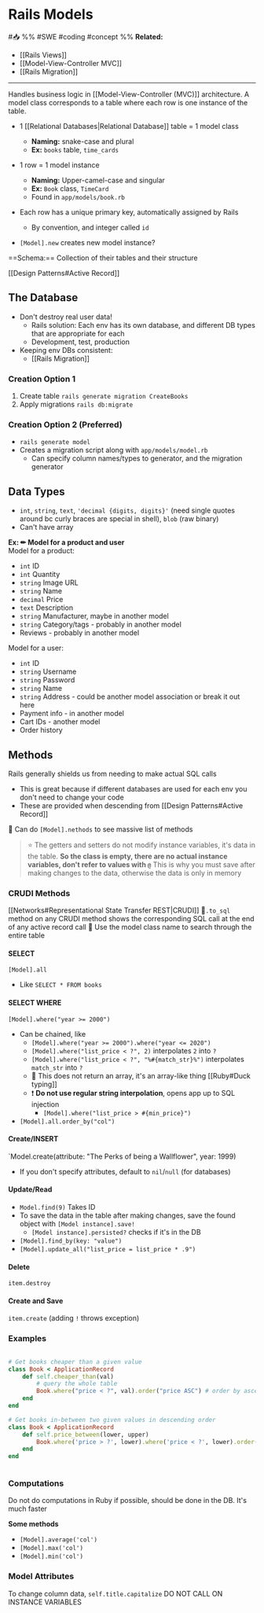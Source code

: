 # Rails Models
#📥 
%%
#SWE
#coding 
#concept
%%
**Related:**
-  [[Rails Views]]
-  [[Model-View-Controller MVC]]
-  [[Rails Migration]]

---

Handles business logic in [[Model-View-Controller (MVC)]] architecture. A model class corresponds to a table where each row is one instance of the table. 

- 1 [[Relational Databases|Relational Database]] table = 1 model class
	- **Naming:** snake-case and plural
	- **Ex:** `books` table, `time_cards`
- 1 row = 1 model instance
	- **Naming:** Upper-camel-case and singular
	- **Ex:** `Book` class, `TimeCard`
	- Found in 	`app/models/book.rb`
- Each row has a unique primary key, automatically assigned by Rails
	- By convention, and integer called `id`

- `[Model].new` creates new model instance?

==Schema:== Collection of their tables and their structure 

 [[Design Patterns#Active Record]] 
 
 ## The Database
 - Don't destroy real user data!
	 - Rails solution: Each env has its own database, and different DB types that are appropriate for each 
	 - Development, test, production
 - Keeping env DBs consistent:
	 - [[Rails Migration]]

### Creation Option 1
1. Create table `rails generate migration CreateBooks`
2. Apply migrations `rails db:migrate`

### Creation Option 2 (Preferred)
- `rails generate model`
- Creates a migration script along with `app/models/model.rb`
	- Can specify column names/types to generator, and the migration generator
 
## Data Types
- `int`, `string`, `text`, `'decimal {digits, digits}'` (need single quotes around bc curly braces are special in shell), `blob` (raw binary)
- Can't have array 
 
 **Ex: ✏ Model for a product and user**  
 Model for a product:
 - `int` ID
 - `int` Quantity
 - `string` Image URL
 - `string` Name
 - `decimal` Price
 - `text` Description
 - `string` Manufacturer, maybe in another model
 - `string` Category/tags - probably in another model
 - Reviews - probably in another model

Model for a user:
- `int` ID
- `string` Username
- `string` Password
- `string` Name
- `string` Address - could be another model association or break it out here
- Payment info - in another model
- Cart IDs - another model
- Order history

## Methods
Rails generally shields us from needing to make actual SQL calls
- This is great because if different databases are used for each env you don't need to change your code
- These are provided when descending from [[Design Patterns#Active Record]] 

📝 Can do `[Model].nethods` to see massive list of methods

> ⭐ The getters and setters do not modify instance variables, it's data in the table.
> **So the class is empty, there are no actual instance variables, don't refer to values with `@`**
> This is why you must save after making changes to the data, otherwise the data is only in memory

### CRUDI Methods
[[Networks#Representational State Transfer REST|CRUDI]]
📝`.to_sql` method on any CRUDI method shows the corresponding SQL call at the end of any active record call
📝 Use the model class name to search through the entire table

#### SELECT 
`[Model].all`
- Like `SELECT * FROM books`

#### SELECT WHERE 
`[Model].where("year >= 2000")`
- Can be chained, like
	- `[Model].where("year >= 2000").where("year <= 2020")`
	- `[Model].where("list_price < ?", 2)` interpolates `2` into `?`
	- `[Model].where("list_price < ?", "%#{match_str}%")` interpolates `match_str` into `?`
	- 📝 This does not return an array, it's an array-like thing [[Ruby#Duck typing]]
	- ❗ **Do not use regular string interpolation**, opens app up to SQL injection 
		- `[Model].where("list_price > #{min_price}")`
- `[Model].all.order_by("col")`

#### Create/INSERT 
`Model.create(attribute: "The Perks of being a Wallflower", year: 1999)
- If you don't specify attributes, default to `nil`/`null` (for databases)

#### Update/Read 
- `Model.find(9)` Takes ID
- To save the data in the table after making changes, save the found object with `[Model instance].save!`
	- `[Model instance].persisted?` checks if it's in the DB
- `[Model].find_by(key: "value")`
- `[Model].update_all("list_price = list_price * .9")`

#### Delete
`item.destroy`

#### Create and Save 
`item.create` (adding `!` throws exception)

### Examples
```Ruby

# Get books cheaper than a given value
class Book < ApplicationRecord
	def self.cheaper_than(val)
		# query the whole table
		Book.where("price < ?", val).order("price ASC") # order by ascending price
	end
end

# Get books in-between two given values in descending order
class Book < ApplicationRecord
	def self.price_between(lower, upper)
		Book.where('price > ?', lower).where('price < ?', lower).order('price DESC')
	end
end



```


### Computations
Do not do computations in Ruby if possible, should be done in the DB. It's much faster

**Some methods**
- `[Model].average('col')`
- `[Model].max('col')`
- `[Model].min('col')`

### Model Attributes
To change column data, `self.title.capitalize` DO NOT CALL ON INSTANCE VARIABLES

